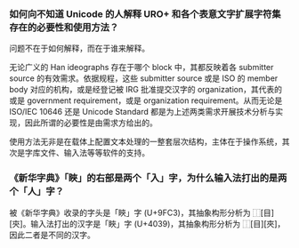 ### 如何向不知道 Unicode 的人解释 URO+ 和各个表意文字扩展字符集存在的必要性和使用方法？

问题不在于如何解释，而在于谁来解释。

无论广义的 Han ideographs 存在于哪个 block 中，其都反映着各 submitter source 的有效需求。依据规程，这些 submitter source 或是 ISO 的 member body 对应的机构，或是经登记被 IRG 批准提交汉字的 organization，其代表的或是 government requirement，或是 organization requirement。从而无论是 ISO/IEC 10646 还是 Unicode Standard 都是为上述两类需求开展技术分析与实现，因此所谓的必要性是由需求方给出的。

使用方法无非是在载体上配置文本处理的一整套层次结构，主体在于操作系统，其次是字库文件、输入法等等软件的支持。

### 《新华字典》「䀹」的右部是两个「入」字，为什么输入法打出的是两个「人」字？

被《新华字典》收录的字头是「鿃」字 (U+9FC3)，其抽象构形分析为 ⿰\[目\]\[㚒\]。输入法打出的汉字是「䀹」字 (U+4039)，其抽象构形分析为 ⿰\[目\]\[夾\]，因此二者是不同的汉字。
